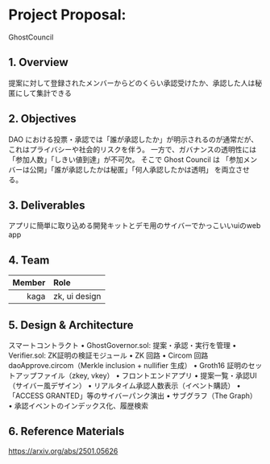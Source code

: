 # Project Proposal: 
GhostCouncil

## 1. Overview <!-- プロジェクトの概要を数行で記載 -->
提案に対して登録されたメンバーからどのくらい承認受けたか、承認した人は秘匿にして集計できる

## 2. Objectives <!-- プロジェクトの背景・目的・スコープ等を記載 -->
DAO における投票・承認では「誰が承認したか」が明示されるのが通常だが、これはプライバシーや社会的リスクを伴う。
一方で、ガバナンスの透明性には「参加人数」「しきい値到達」が不可欠。
そこで Ghost Council は 「参加メンバーは公開」「誰が承認したかは秘匿」「何人承認したかは透明」 を両立させる。

## 3. Deliverables <!-- プロジェクトにおける成果物の想定を記載 -->
アプリに簡単に取り込める開発キットとデモ用のサイバーでかっこいいuiのweb app

## 4. Team <!-- プロジェクトメンバーとそれぞれの役割(e.g.,どの部分を担当するか)を記載 -->

| Member | Role |
|-------:|:-----|
| kaga       |  zk, ui design    |

## 5. Design & Architecture <!-- 全体設計や細部のアーキテクチャーを具体的に記載(成果物が実装の場合のみ) -->
スマートコントラクト
	•	GhostGovernor.sol: 提案・承認・実行を管理
	•	Verifier.sol: ZK証明の検証モジュール
	•	ZK 回路
	•	Circom 回路 daoApprove.circom（Merkle inclusion + nullifier 生成）
	•	Groth16 証明のセットアップファイル（zkey, vkey）
	•	フロントエンドアプリ
	•	提案一覧・承認UI（サイバー風デザイン）
	•	リアルタイム承認人数表示（イベント購読）
	•	「ACCESS GRANTED」等のサイバーパンク演出
	•	サブグラフ（The Graph）
	•	承認イベントのインデックス化、履歴検索

## 6. Reference Materials <!-- 参考にした資料・リンク等を記載 -->
https://arxiv.org/abs/2501.05626

